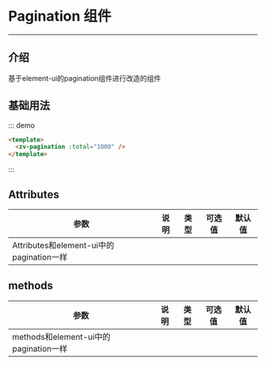 # Pagination 组件

<!-- {.md} -->

---

<!-- {.md} -->

## 介绍

<!-- {.md} -->

基于element-ui的pagination组件进行改造的组件

<!-- {.md} -->

## 基础用法

<!-- {.md} -->
<pagination-demo></pagination-demo>

::: demo

```html
<template>
  <zv-pagination :total="1000" />
</template>
```
:::

## Attributes

<!-- {.md} -->

| 参数      | 说明                                   | 类型     | 可选值 | 默认值    |
| --------- | -------------------------------------- | -------- | ------ | --------- |
| Attributes和element-ui中的pagination一样 |

## methods

<!-- {.md} -->

| 参数      | 说明                                   | 类型     | 可选值 | 默认值    |
| --------- | -------------------------------------- | -------- | ------ | --------- |
| methods和element-ui中的pagination一样 |
